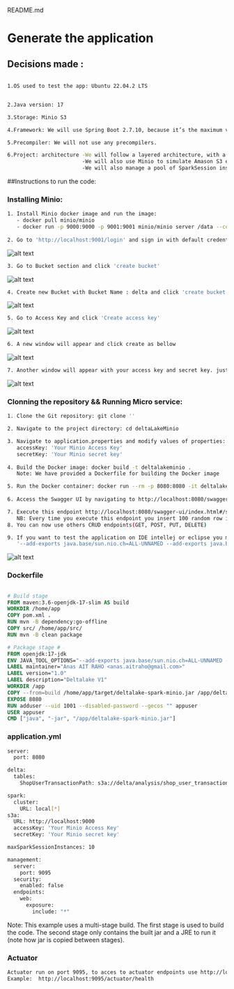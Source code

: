 README.md
# Generate the application
## Decisions made :
```sh

1.OS used to test the app: Ubuntu 22.04.2 LTS


2.Java version: 17

3.Storage: Minio S3

4.Framework: We will use Spring Boot 2.7.10, because it’s the maximum version compatible version with spark.

5.Precompiler: We will not use any precompilers.

6.Project: architecture -We will follow a layered architecture, with a controller layer for handling requests, a service layer for business logic, and a data access layer for accessing Delta tables.
                        -We will also use Minio to simulate Amason S3 environment and to store Data.
                        -We will also manage a pool of SparkSession instances with configurating class 'SparkSessionPool.java'
```
##Instructions to run the code:
### Installing Minio:
```sh
1. Install Minio docker image and run the image:
   - docker pull minio/minio
   - docker run -p 9000:9000 -p 9001:9001 minio/minio server /data --console-address ":9001"
   
2. Go to 'http://localhost:9001/login' and sign in with default credentials (usename: minioadmin password: minioadmin)
```
![alt text](./images/img1.png)
```sh
3. Go to Bucket section and click 'create bucket'
```
![alt text](./images/img2.png)
```sh
4. Create new Bucket with Bucket Name : delta and click 'create bucket'
```
![alt text](./images/img3.png)
```sh
5. Go to Access Key and click 'Create access key'
```
![alt text](./images/img4.png)
```sh
6. A new window will appear and click create as bellow
```
![alt text](./images/img5.png)
```sh
7. Another window will appear with your access key and secret key. just copy them and save them somewhere we will use them later.
```
![alt text](./images/img6.png)

### Clonning the repository && Running Micro service:
```sh
1. Clone the Git repository: git clone ''

2. Navigate to the project directory: cd deltaLakeMinio

3. Navigate to application.properties and modify values of properties: (remember we already create Access Key and Secret Key in 'step 7' of 'Installing Minio')
   accessKey: 'Your Minio Access Key'
   secretKey: 'Your Minio secret key'
   
4. Build the Docker image: docker build -t deltalakeminio .
   Note: We have provided a Dockerfile for building the Docker image

5. Run the Docker container: docker run --rm -p 8080:8080 -it deltalakeminio:latest 
   
6. Access the Swagger UI by navigating to http://localhost:8080/swagger-ui/index.html

7. Execute this endpoint http://localhost:8080/swagger-ui/index.html#/shop-user-transaction-controller/insertData to insert Data Minio delta bucket
   NB: Every time you execute this endpoint you insert 100 random row in delta Minio bucket
8. You can now use others CRUD endpoints(GET, POST, PUT, DELETE)

9. If you want to test the application on IDE intellej or eclipse you must Run configuration and add this line without quotes 
   '--add-exports java.base/sun.nio.ch=ALL-UNNAMED --add-exports java.base/sun.util.calendar=ALL-UNNAMED' on VM options like on the picture :
```
![alt text](./images/img6.png)

### Dockerfile

```dockerfile

# Build stage
FROM maven:3.6-openjdk-17-slim AS build
WORKDIR /home/app
COPY pom.xml .
RUN mvn -B dependency:go-offline
COPY src/ /home/app/src/
RUN mvn -B clean package

# Package stage #
FROM openjdk:17-jdk
ENV JAVA_TOOL_OPTIONS="--add-exports java.base/sun.nio.ch=ALL-UNNAMED --add-exports java.base/sun.util.calendar=ALL-UNNAMED"
LABEL maintainer="Anas AIT RAHO <anas.aitraho@gmail.com>"
LABEL version="1.0"
LABEL description="Deltalake V1"
WORKDIR /app
COPY --from=build /home/app/target/deltalake-spark-minio.jar /app/deltalake-spark-minio.jar
EXPOSE 8080
RUN adduser --uid 1001 --disabled-password --gecos "" appuser
USER appuser
CMD ["java", "-jar", "/app/deltalake-spark-minio.jar"]


```
### application.yml
```sh
server:
  port: 8080

delta:
  tables:
    ShopUserTransactionPath: s3a://delta/analysis/shop_user_transaction/

spark:
  cluster:
    URL: local[*]
s3a:
  URL: http://localhost:9000
  accessKey: 'Your Minio Access Key'
  secretKey: 'Your Minio secret key'

maxSparkSessionInstances: 10

management:
  server:
    port: 9095
  security:
    enabled: false
  endpoints:
    web:
      exposure:
        include: "*"

```
Note:  This example uses a multi-stage build. The first stage is used to build the code. The second stage only contains the built jar and a JRE to run it (note how jar is copied between stages).

### Actuator
```sh
Actuator run on port 9095, to acces to actuator endpoints use http://localhost:9000/actuator
Example:  http://localhost:9095/actuator/health
```

